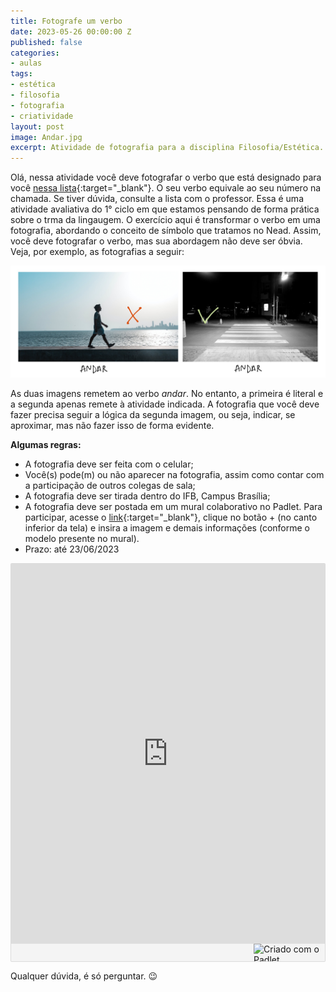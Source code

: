 ```yaml
---
title: Fotografe um verbo
date: 2023-05-26 00:00:00 Z
published: false
categories:
- aulas
tags:
- estética
- filosofia
- fotografia
- criatividade
layout: post
image: Andar.jpg
excerpt: Atividade de fotografia para a disciplina Filosofia/Estética.
---
```


Olá, nessa atividade você deve fotografar o verbo que está designado para você [nessa lista](https://docs.google.com/document/d/1lSed6vwzaHGgMX_FzEuXQbCTyi8wrYQoa1xUaxT9QuM/edit){:target="_blank"}. O seu verbo equivale ao seu número na chamada. Se tiver dúvida, consulte a lista com o professor. Essa é uma atividade avaliativa do 1° ciclo em que estamos pensando de forma prática sobre o trma da lingaugem. O exercício aqui é transformar o verbo em uma fotografia, abordando o conceito de símbolo que tratamos no Nead. Assim, você deve fotografar o verbo, mas sua abordagem não deve ser óbvia.
Veja, por exemplo, as fotografias a seguir:

<img src="/assets/images/Andar.jpg">

As duas imagens remetem ao verbo *andar*. No entanto, a primeira é literal e a segunda apenas remete à atividade indicada. A fotografia que você deve fazer precisa seguir a lógica da segunda imagem, ou seja, indicar, se aproximar, mas não fazer isso de forma evidente.

**Algumas regras:**
 - A fotografia deve ser feita com o celular;
 - Você(s) pode(m) ou não aparecer na fotografia, assim como contar com a participação de outros colegas de sala;
 - A fotografia deve ser tirada dentro do IFB, Campus Brasília;
 - A fotografia deve ser postada em um mural colaborativo no Padlet. Para participar, acesse o [link](https://padlet.com/1483850/fotografe-um-verbo-emi-em-eventos-zqpawufe0ul20sgj){:target="_blank"}, clique no botão + (no canto inferior da tela) e insira a imagem e demais informações (conforme o modelo presente no mural).
 - Prazo: até 23/06/2023

<div class="padlet-embed" style="border:1px solid rgba(0,0,0,0.1);border-radius:2px;box-sizing:border-box;overflow:hidden;position:relative;width:100%;background:#F4F4F4"><p style="padding:0;margin:0"><iframe src="https://padlet.com/embed/zqpawufe0ul20sgj" frameborder="0" allow="camera;microphone;geolocation" style="width:100%;height:608px;display:block;padding:0;margin:0"></iframe></p><div style="display:flex;align-items:center;justify-content:end;margin:0;height:28px"><a href="https://padlet.com?ref=embed" style="display:block;flex-grow:0;margin:0;border:none;padding:0;text-decoration:none" target="_blank"><div style="display:flex;align-items:center;"><img src="https://padlet.net/embeds/made_with_padlet_2022.png" width="114" height="28" style="padding:0;margin:0;background:0 0;border:none;box-shadow:none" alt="Criado com o Padlet"></div></a></div></div>

Qualquer dúvida, é só perguntar. 😉
